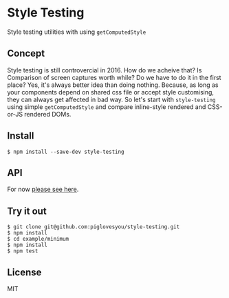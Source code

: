 # Style Testing

Style testing utilities with using `getComputedStyle`

## Concept

Style testing is still controvercial in 2016. How do we acheive that? Is Comparison of screen captures worth while? Do we have to do it in the first place? Yes, it's always better idea than doing nothing. Because, as long as your components depend on shared css file or accept style customising, they can always get affected in bad way. So let's start with `style-testing` using simple `getComputedStyle` and compare inline-style rendered and CSS-or-JS rendered DOMs.

## Install

```
$ npm install --save-dev style-testing
```

## API

For now [please see here](https://github.com/piglovesyou/style-testing/blob/master/example/minimum/components/sample.spec.js#L2).

## Try it out

```
$ git clone git@github.com:piglovesyou/style-testing.git
$ npm install
$ cd example/minimum
$ npm install
$ npm test
```

## License

MIT
